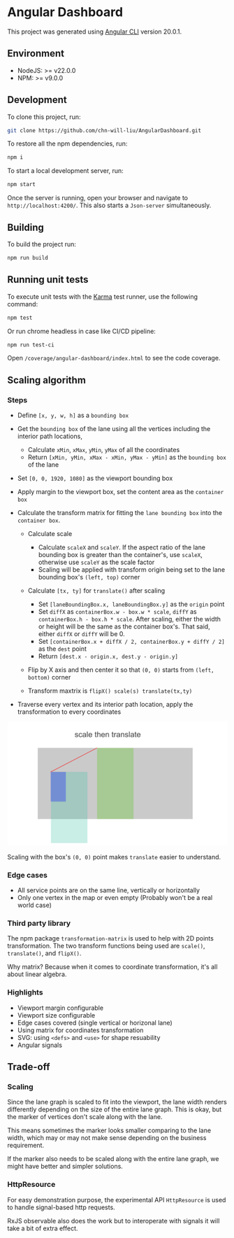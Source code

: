 # Angular Dashboard

This project was generated using [Angular CLI](https://github.com/angular/angular-cli) version 20.0.1.

## Environment

- NodeJS: >= v22.0.0
- NPM: >= v9.0.0

## Development

To clone this project, run:

```bash
git clone https://github.com/chn-will-liu/AngularDashboard.git
```

To restore all the npm dependencies, run:

```bash
npm i
```

To start a local development server, run:

```bash
npm start
```

Once the server is running, open your browser and navigate to `http://localhost:4200/`. This also starts a `Json-server` simultaneously.

## Building

To build the project run:

```bash
npm run build
```

## Running unit tests

To execute unit tests with the [Karma](https://karma-runner.github.io) test runner, use the following command:

```bash
npm test
```

Or run chrome headless in case like CI/CD pipeline:

```bash
npm run test-ci
```

Open `/coverage/angular-dashboard/index.html` to see the code coverage.

## Scaling algorithm

### Steps

- Define `[x, y, w, h]` as a `bounding box`
- Get the `bounding box` of the lane using all the vertices including the interior path locations,

  - Calculate `xMin`, `xMax`, `yMin`, `yMax` of all the coordinates
  - Return `[xMin, yMin, xMax - xMin, yMax - yMin]` as the `bounding box` of the lane

- Set `[0, 0, 1920, 1080]` as the viewport bounding box

- Apply margin to the viewport box, set the content area as the `container box`

- Calculate the transform matrix for fitting the `lane bounding box` into the `container box`.

  - Calculate scale

    - Calculate `scaleX` and `scaleY`. If the aspect ratio of the lane bounding box is greater than the container's, use `scaleX`, otherwise use `scaleY` as the scale factor
    - Scaling will be applied with transform origin being set to the lane bounding box's `(left, top)` corner

  - Calculate `[tx, ty]` for `translate()` after scaling

    - Set `[laneBoundingBox.x, laneBoundingBox.y]` as the `origin` point
    - Set `diffX` as `containerBox.w - box.w * scale`, `diffY` as `containerBox.h - box.h * scale`. After scaling, either the width or height will be the same as the container box's. That said, either `diffX` or `diffY` will be 0.
    - Set `[containerBox.x + diffX / 2, containerBox.y + diffY / 2]` as the `dest` point
    - Return `[dest.x - origin.x, dest.y - origin.y]`

  - Flip by X axis and then center it so that `(0, 0)` starts from `(left, bottom)` corner 

  - Transform maxtrix is `flipX() scale(s) translate(tx,ty)`

- Traverse every vertex and its interior path location, apply the transformation to every coordinates

![Scalling algorithm](./public/scale-algorithm.png)

Scaling with the box's `(0, 0)` point makes `translate` easier to understand.

### Edge cases

- All service points are on the same line, vertically or horizontally
- Only one vertex in the map or even empty (Probably won't be a real world case)

### Third party library

The npm package `transformation-matrix` is used to help with 2D points transformation. The two transform functions being used are `scale()`, `translate()`, and `flipX()`.

Why matrix? Because when it comes to coordinate transformation, it's all about linear algebra.

### Highlights

- Viewport margin configurable
- Viewport size configurable
- Edge cases covered (single vertical or horizonal lane)
- Using matrix for coordinates transformation
- SVG: using `<defs>` and `<use>` for shape resuability
- Angular signals

## Trade-off

### Scaling

Since the lane graph is scaled to fit into the viewport, the lane width renders differently depending on the size of the entire lane graph. This is okay, but the marker of vertices don't scale along with the lane.

This means sometimes the marker looks smaller comparing to the lane width, which may or may not make sense depending on the business requirement.

If the marker also needs to be scaled along with the entire lane graph, we might have better and simpler solutions.

### HttpResource

For easy demonstration purpose, the experimental API `HttpResource` is used to handle signal-based http requests.

RxJS observable also does the work but to interoperate with signals it will take a bit of extra effect.
